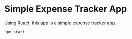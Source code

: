 # Simple Expense Tracker App

Using React, this app is a simple expense tracker app.

```shell
npm start
```
